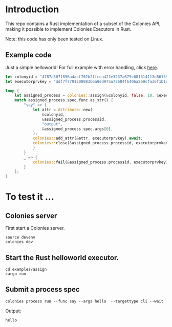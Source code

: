 # Introduction
This repo contains a Rust implementation of a subset of the Colonies API, making it possible to implement Colonies Executors in Rust.

Note: this code has only been tested on Linux.

## Example code
Just a simple helloworld! For full example with error handling, click [here](examples/assign/src/main.rs).

```rust
let colonyid = "4787a5071856a4acf702b2ffcea422e3237a679c681314113d86139461290cf4";
let executorprvkey = "ddf7f7791208083b6a9ed975a72684f6406a269cfa36f1b1c32045c0a71fff05";

loop {
    let assigned_process = colonies::assign(&colonyid, false, 10, &executorprvkey).await.unwrap();
    match assigned_process.spec.func.as_str() {
        "say" => {
            let attr = Attribute::new(
                &colonyid,
                &assigned_process.processid,
                "output",
                &assigned_process.spec.args[0],
            );
            colonies::add_attr(&attr, executorprvkey).await;
            colonies::close(&assigned_process.processid, executorprvkey).await;
            }
        }
        _ => {
            colonies::fail(&assigned_process.processid, executorprvkey).await;
        }
    };
}
```

# To test it ... 
## Colonies server
First start a Colonies server.

```console
source devenv
colonies dev
```

## Start the Rust helloworld executor.
```console
cd examples/assign
cargo run
```

## Submit a process spec 
```console
colonies process run --func say --args hello  --targettype cli --wait 
```

Output:
```console
hello
```

